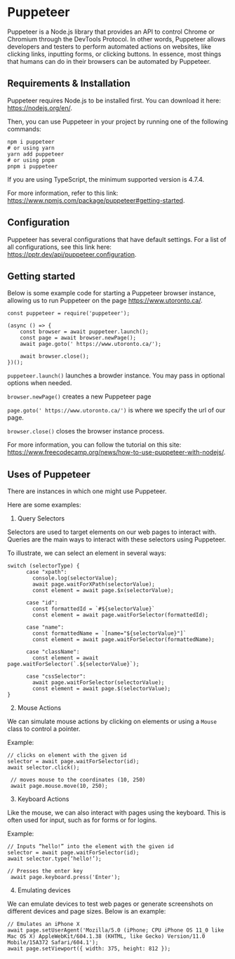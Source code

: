
# Puppeteer

Puppeteer is a Node.js library that provides an API to control Chrome or Chromium through the DevTools Protocol. In other words, Puppeteer allows developers and testers to perform automated actions on websites, like clicking links, inputting forms, or clicking buttons. In essence, most things that humans can do in their browsers can be automated by Puppeteer.

## Requirements & Installation

Puppeteer requires Node.js to be installed first. You can download it here: https://nodejs.org/en/.

Then, you can use Puppeteer in your project by running one of the following commands:

```
npm i puppeteer
# or using yarn
yarn add puppeteer
# or using pnpm
pnpm i puppeteer
```
If you are using TypeScript,  the minimum supported version is 4.7.4.

For more information, refer to this link: https://www.npmjs.com/package/puppeteer#getting-started.

## Configuration

Puppeteer has several configurations that have default settings. For a list of all configurations, see this link here: https://pptr.dev/api/puppeteer.configuration.

## Getting started

Below is some example code for starting a Puppeteer browser instance, allowing us to run Puppeteer on the page https://www.utoronto.ca/.

```
const puppeteer = require('puppeteer');

(async () => {
	const browser = await puppeteer.launch();
	const page = await browser.newPage();
	await page.goto(' https://www.utoronto.ca/');
	
	await browser.close();
})();
```

```puppeteer.launch()``` launches a browder instance. You may pass in optional options when needed.

```browser.newPage()``` creates a new Puppeteer page

```page.goto(' https://www.utoronto.ca/')``` is where we specify the url of our page.

```browser.close()``` closes the browser instance process.

For more information, you can follow the tutorial on this site: https://www.freecodecamp.org/news/how-to-use-puppeteer-with-nodejs/.

## Uses of Puppeteer

There are instances in which one might use Puppeteer.

Here are some examples:

1. Query Selectors

Selectors are used to target elements on our web pages to interact with. Queries are the main ways to interact with these selectors using Puppeteer.

To illustrate, we can select an element in several ways:
```  
switch (selectorType) {
      case "xpath":
        console.log(selectorValue);
        await page.waitForXPath(selectorValue);
        const element = await page.$x(selectorValue);

      case "id":
        const formattedId = `#${selectorValue}`
        const element = await page.waitForSelector(formattedId);

      case "name":
        const formattedName = `[name="${selectorValue}"]`
        const element = await page.waitForSelector(formattedName);

      case "className":
        const element = await page.waitForSelector(`.${selectorValue}`);

      case "cssSelector":
        await page.waitForSelector(selectorValue);
        const element = await page.$(selectorValue);
}
```
2. Mouse Actions

We can simulate mouse actions by clicking on elements or using a ```Mouse``` class to control a pointer.

Example:
```  
// clicks on element with the given id
selector = await page.waitForSelector(id);
await selector.click();

 // moves mouse to the coordinates (10, 250)
 await page.mouse.move(10, 250);
```

3. Keyboard Actions

Like the mouse, we can also interact with pages using the keyboard. This is often used for input, such as for forms or for logins.

Example:
```  
// Inputs “hello!” into the element with the given id
selector = await page.waitForSelector(id);
await selector.type(‘hello!’);

// Presses the enter key
 await page.keyboard.press('Enter');
```

4. Emulating devices

We can emulate devices to test web pages or generate screenshots on different devices and page sizes. Below is an example:
```  
// Emulates an iPhone X
await page.setUserAgent('Mozilla/5.0 (iPhone; CPU iPhone OS 11_0 like Mac OS X) AppleWebKit/604.1.38 (KHTML, like Gecko) Version/11.0 Mobile/15A372 Safari/604.1');
await page.setViewport({ width: 375, height: 812 });
```
